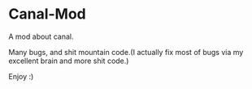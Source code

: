 # Canal-Mod
A mod about canal.

Many bugs, and shit mountain code.(I actually fix most of bugs via my excellent brain and more shit code.)

Enjoy :)
